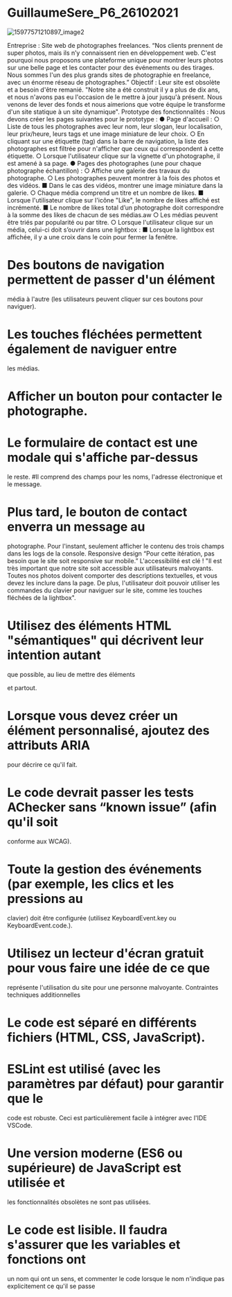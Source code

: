 # GuillaumeSere_P6_26102021

![15977571210897_image2](https://user-images.githubusercontent.com/75996200/144131999-51207c4b-6d9e-433b-b70d-b44de9467ba6.png)

Entreprise :
Site web de photographes freelances.
“Nos clients prennent de super photos, mais ils n’y connaissent rien en
développement web. C'est pourquoi nous proposons une plateforme unique pour
montrer leurs photos sur une belle page et les contacter pour des événements ou
des tirages. Nous sommes l'un des plus grands sites de photographie en freelance,
avec un énorme réseau de photographes.”
Objectif :
Leur site est obsolète et a besoin d'être remanié.
"Notre site a été construit il y a plus de dix ans, et nous n'avons pas eu l'occasion de
le mettre à jour jusqu'à présent. Nous venons de lever des fonds et nous aimerions
que votre équipe le transforme d'un site statique à un site dynamique".
Prototype des fonctionnalités :
Nous devons créer les pages suivantes pour le prototype :
● Page d'accueil :
○ Liste de tous les photographes avec leur nom, leur slogan, leur
localisation, leur prix/heure, leurs tags et une image miniature de leur
choix.
○ En cliquant sur une étiquette (tag) dans la barre de navigation, la liste
des photographes est filtrée pour n'afficher que ceux qui
correspondent à cette étiquette.
○ Lorsque l'utilisateur clique sur la vignette d'un photographe, il est
amené à sa page.
● Pages des photographes (une pour chaque photographe échantillon) :
○ Affiche une galerie des travaux du photographe.
○ Les photographes peuvent montrer à la fois des photos et des vidéos.
■ Dans le cas des vidéos, montrer une image miniature dans la
galerie.
○ Chaque média comprend un titre et un nombre de likes.
■ Lorsque l'utilisateur clique sur l'icône "Like", le nombre de likes
affiché est incrémenté.
■ Le nombre de likes total d’un photographe doit correspondre à la
somme des likes de chacun de ses médias.aw
○ Les médias peuvent être triés par popularité ou par titre.
○ Lorsque l'utilisateur clique sur un média, celui-ci doit s’ouvrir dans une
lightbox :
■ Lorsque la lightbox est affichée, il y a une croix dans le coin pour
fermer la fenêtre.
# Des boutons de navigation permettent de passer d'un élément
média à l'autre (les utilisateurs peuvent cliquer sur ces boutons
pour naviguer).
# Les touches fléchées permettent également de naviguer entre
les médias.
# Afficher un bouton pour contacter le photographe.
# Le formulaire de contact est une modale qui s'affiche par-dessus
le reste.
#Il comprend des champs pour les noms, l'adresse électronique et
le message.
# Plus tard, le bouton de contact enverra un message au
photographe. Pour l'instant, seulement afficher le contenu des
trois champs dans les logs de la console.
Responsive design
“Pour cette itération, pas besoin que le site soit responsive sur mobile.”
L'accessibilité est clé !
"Il est très important que notre site soit accessible aux utilisateurs malvoyants.
Toutes nos photos doivent comporter des descriptions textuelles, et vous devez les
inclure dans la page. De plus, l'utilisateur doit pouvoir utiliser les commandes du
clavier pour naviguer sur le site, comme les touches fléchées de la lightbox".
# Utilisez des éléments HTML "sémantiques" qui décrivent leur intention autant
que possible, au lieu de mettre des éléments <div> et <span> partout.
# Lorsque vous devez créer un élément personnalisé, ajoutez des attributs ARIA
pour décrire ce qu'il fait.
# Le code devrait passer les tests AChecker sans “known issue” (afin qu'il soit
conforme aux WCAG).
# Toute la gestion des événements (par exemple, les clics et les pressions au
clavier) doit être configurée (utilisez KeyboardEvent.key ou
KeyboardEvent.code.).
# Utilisez un lecteur d'écran gratuit pour vous faire une idée de ce que
représente l'utilisation du site pour une personne malvoyante.
Contraintes techniques additionnelles
# Le code est séparé en différents fichiers (HTML, CSS, JavaScript).
# ESLint est utilisé (avec les paramètres par défaut) pour garantir que le
code est robuste. Ceci est particulièrement facile à intégrer avec l'IDE
VSCode.
# Une version moderne (ES6 ou supérieure) de JavaScript est utilisée et
les fonctionnalités obsolètes ne sont pas utilisées.
# Le code est lisible. Il faudra s'assurer que les variables et fonctions ont
un nom qui ont un sens, et commenter le code lorsque le nom
n'indique pas explicitement ce qu'il se passe

